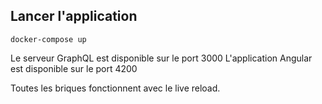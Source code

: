 ## Lancer l'application

```
docker-compose up
```

Le serveur GraphQL est disponible sur le port 3000
L'application Angular est disponible sur le port 4200

Toutes les briques fonctionnent avec le live reload.
